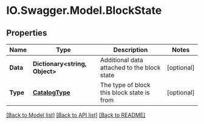 # IO.Swagger.Model.BlockState
## Properties

Name | Type | Description | Notes
------------ | ------------- | ------------- | -------------
**Data** | **Dictionary&lt;string, Object&gt;** | Additional data attached to the block state | [optional] 
**Type** | [**CatalogType**](CatalogType.md) | The type of block this block state is from | [optional] 

[[Back to Model list]](../README.md#documentation-for-models) [[Back to API list]](../README.md#documentation-for-api-endpoints) [[Back to README]](../README.md)

